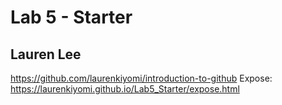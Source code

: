 # Lab 5 - Starter
## Lauren Lee
https://github.com/laurenkiyomi/introduction-to-github
Expose: https://laurenkiyomi.github.io/Lab5_Starter/expose.html
